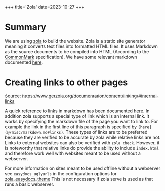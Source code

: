 +++
title='Zola'
date=2023-10-27
+++

# Summary

We are using [zola](https://www.getzola.org/) to build the website.
Zola is a static site generator meaning it converts text files into formatted HTML files.
It uses Markdown as the source documents to be compiled into HTML (According to the [CommonMark](https://commonmark.org/help) specification).
We have some relevant markdown documented [here](@/misc/markdown.md).

# Creating links to other pages

Source: <https://www.getzola.org/documentation/content/linking/#internal-links>

A quick reference to links in markdown has been documented [here](@/misc/markdown.md#links).
In addition zola supports a special type of link which is an internal link.
It works by specifying the markdown file of the page you want to link to.
For example the link in the first line of this paragraph is specified by `[here](@/misc/markdown.md#links)`.
These types of links are to be preferred because they are verified to be accurate by zola while relative links are not.
Links to external websites can also be verified with `zola check`.
However, it is noteworthy that relative links do provide the ability to include `index.html` and therefore work well
with websites meant to be used without a webserver.

For more information on sites meant to be used offline without a webserver see `easydocs_uglyurls` in the configuration options for [zola_easydocs_theme](https://github.com/codeandmedia/zola_easydocs_theme#provided-configurations-options)
This is not necessary if zola serve is used as that runs a basic webserver.

